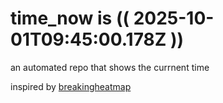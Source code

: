 # time_now is (( 2025-10-01T09:45:00.178Z ))

an automated repo that shows the currnent time

inspired by [breakingheatmap](https://github.com/breakingheatmap/breakingheatmap)